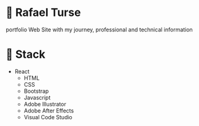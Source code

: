 # :horse_racing: Rafael Turse
portfolio Web Site with my journey, professional and technical information

# :guitar: Stack
- React
  - HTML
  - CSS
  - Bootstrap
  - Javascript
  - Adobe Illustrator
  - Adobe After Effects
  - Visual Code Studio
